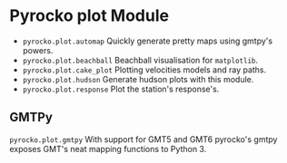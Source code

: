 
# Pyrocko plot Module

* `pyrocko.plot.automap` Quickly generate pretty maps using gmtpy's powers.
* `pyrocko.plot.beachball` Beachball visualisation for `matplotlib`.
* `pyrocko.plot.cake_plot` Plotting velocities models and ray paths.
* `pyrocko.plot.hudson` Generate hudson plots with this module.
* `pyrocko.plot.response` Plot the station's response's.

## GMTPy

`pyrocko.plot.gmtpy` With support for GMT5 and GMT6 pyrocko's gmtpy exposes GMT's neat mapping functions to Python 3.
